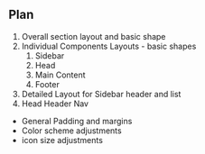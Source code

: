 ## Plan
1. Overall section layout and basic shape 
2. Individual Components Layouts - basic shapes
    1. Sidebar
    2. Head
    3. Main Content
    4. Footer
3. Detailed Layout for Sidebar
    header and list
4. Head
    Header
    Nav



- General Padding and margins
- Color scheme adjustments
- icon size adjustments

